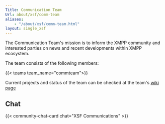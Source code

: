 ```yaml
---
Title: Communication Team
Url: about/xsf/comm-team
aliases:
    - "/about/xsf/comm-team.html"
layout: single_xsf
---
```


The Communication Team's mission is to inform the XMPP community and interested parties on news and recent developments within XMPP ecosystem.

The team consists of the following members:

{{< teams team_name="commteam">}}

Current projects and status of the team can be checked at the team's [wiki page](https://wiki.xmpp.org/web/CommTeam)

## Chat

{{< community-chat-card chat="XSF Communications" >}}
